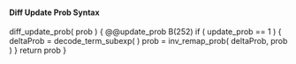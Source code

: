 #### Diff Update Prob Syntax

<div class="syntax">
diff_update_prob( prob ) {
    @@update_prob                                                       B(252)
    if ( update_prob == 1 ) {
        deltaProb = decode_term_subexp( )
        prob = inv_remap_prob( deltaProb, prob )
    }
    return prob
}
</div>
